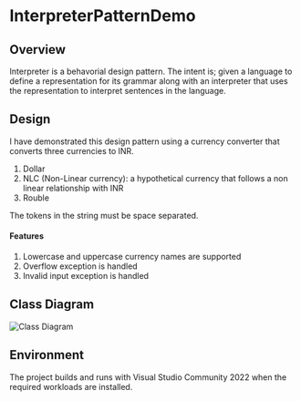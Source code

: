 # InterpreterPatternDemo

## Overview
Interpreter is a behavorial design pattern. The intent is; given a language to define a representation for its grammar along with an interpreter that uses the representation to interpret sentences in the language.

## Design
I have demonstrated this design pattern using a currency converter that converts three currencies to INR.

1. Dollar
2. NLC (Non-Linear currency): a hypothetical currency that follows a non linear relationship with INR
3. Rouble

The tokens in the string must be space separated.
#### Features
1. Lowercase and uppercase currency names are supported
2. Overflow exception is handled
3. Invalid input exception is handled

## Class Diagram
![Class Diagram](https://github.com/snehawk20/InterpreterPatternDemo/)
## Environment
The project builds and runs with Visual Studio Community 2022 when the required workloads are installed.